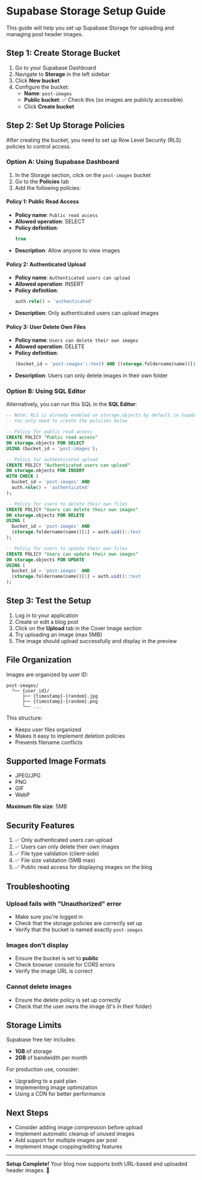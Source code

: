 # Supabase Storage Setup Guide

This guide will help you set up Supabase Storage for uploading and managing post header images.

## Step 1: Create Storage Bucket

1. Go to your Supabase Dashboard
2. Navigate to **Storage** in the left sidebar
3. Click **New bucket**
4. Configure the bucket:
   - **Name**: `post-images`
   - **Public bucket**: ✅ Check this (so images are publicly accessible)
   - Click **Create bucket**

## Step 2: Set Up Storage Policies

After creating the bucket, you need to set up Row Level Security (RLS) policies to control access.

### Option A: Using Supabase Dashboard

1. In the Storage section, click on the `post-images` bucket
2. Go to the **Policies** tab
3. Add the following policies:

#### Policy 1: Public Read Access

- **Policy name**: `Public read access`
- **Allowed operation**: SELECT
- **Policy definition**:
  ```sql
  true
  ```
- **Description**: Allow anyone to view images

#### Policy 2: Authenticated Upload

- **Policy name**: `Authenticated users can upload`
- **Allowed operation**: INSERT
- **Policy definition**:
  ```sql
  auth.role() = 'authenticated'
  ```
- **Description**: Only authenticated users can upload images

#### Policy 3: User Delete Own Files

- **Policy name**: `Users can delete their own images`
- **Allowed operation**: DELETE
- **Policy definition**:
  ```sql
  (bucket_id = 'post-images'::text) AND ((storage.foldername(name))[1] = (auth.uid())::text)
  ```
- **Description**: Users can only delete images in their own folder

### Option B: Using SQL Editor

Alternatively, you can run this SQL in the **SQL Editor**:

```sql
-- Note: RLS is already enabled on storage.objects by default in Supabase
-- You only need to create the policies below

-- Policy for public read access
CREATE POLICY "Public read access"
ON storage.objects FOR SELECT
USING (bucket_id = 'post-images');

-- Policy for authenticated upload
CREATE POLICY "Authenticated users can upload"
ON storage.objects FOR INSERT
WITH CHECK (
  bucket_id = 'post-images' AND
  auth.role() = 'authenticated'
);

-- Policy for users to delete their own files
CREATE POLICY "Users can delete their own images"
ON storage.objects FOR DELETE
USING (
  bucket_id = 'post-images' AND
  (storage.foldername(name))[1] = auth.uid()::text
);

-- Policy for users to update their own files
CREATE POLICY "Users can update their own images"
ON storage.objects FOR UPDATE
USING (
  bucket_id = 'post-images' AND
  (storage.foldername(name))[1] = auth.uid()::text
);
```

## Step 3: Test the Setup

1. Log in to your application
2. Create or edit a blog post
3. Click on the **Upload** tab in the Cover Image section
4. Try uploading an image (max 5MB)
5. The image should upload successfully and display in the preview

## File Organization

Images are organized by user ID:

```
post-images/
  └── {user_id}/
      ├── {timestamp}-{random}.jpg
      ├── {timestamp}-{random}.png
      └── ...
```

This structure:

- Keeps user files organized
- Makes it easy to implement deletion policies
- Prevents filename conflicts

## Supported Image Formats

- JPEG/JPG
- PNG
- GIF
- WebP

**Maximum file size**: 5MB

## Security Features

1. ✅ Only authenticated users can upload
2. ✅ Users can only delete their own images
3. ✅ File type validation (client-side)
4. ✅ File size validation (5MB max)
5. ✅ Public read access for displaying images on the blog

## Troubleshooting

### Upload fails with "Unauthorized" error

- Make sure you're logged in
- Check that the storage policies are correctly set up
- Verify that the bucket is named exactly `post-images`

### Images don't display

- Ensure the bucket is set to **public**
- Check browser console for CORS errors
- Verify the image URL is correct

### Cannot delete images

- Ensure the delete policy is set up correctly
- Check that the user owns the image (it's in their folder)

## Storage Limits

Supabase free tier includes:

- **1GB** of storage
- **2GB** of bandwidth per month

For production use, consider:

- Upgrading to a paid plan
- Implementing image optimization
- Using a CDN for better performance

## Next Steps

- Consider adding image compression before upload
- Implement automatic cleanup of unused images
- Add support for multiple images per post
- Implement image cropping/editing features

---

**Setup Complete!** Your blog now supports both URL-based and uploaded header images. 🎉
